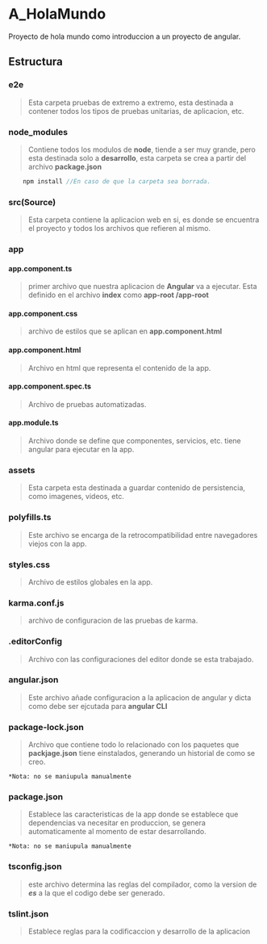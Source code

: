 # A_HolaMundo

Proyecto de hola mundo como introduccion a un proyecto de angular.

## Estructura

### e2e

> Esta carpeta pruebas de extremo a extremo, esta destinada a contener todos los tipos de pruebas unitarias, de aplicacion, etc.  

### node_modules

> Contiene todos los modulos de **node**, tiende a ser muy grande, pero esta destinada solo a **desarrollo**, esta carpeta se crea a partir del archivo **package.json**  

~~~ts
    npm install //En caso de que la carpeta sea borrada.
~~~

### src(Source)

> Esta carpeta contiene la aplicacion web en si, es donde se encuentra el proyecto y todos los archivos que refieren al mismo.  

### app

#### app.component.ts

> primer archivo que nuestra aplicacion de **Angular** va a ejecutar. Esta definido en el archivo **index** como **app-root /app-root**

#### app.component.css

> archivo de estilos que se aplican en **app.component.html**

#### app.component.html

> Archivo en html que representa el contenido de la app.

#### app.component.spec.ts

> Archivo de pruebas automatizadas.

#### app.module.ts

> Archivo donde se define que componentes, servicios, etc. tiene angular para ejecutar en la app.

### assets

> Esta carpeta esta destinada a guardar contenido de persistencia, como imagenes, videos, etc.

### polyfills.ts

> Este archivo se encarga de la retrocompatibilidad entre navegadores viejos con la app.

### styles.css

> Archivo de estilos globales en la app.

### karma.conf.js

> archivo de configuracion de las pruebas de karma.

### .editorConfig

> Archivo con las configuraciones del editor donde se esta trabajado.  

### angular.json

> Este archivo añade configuracion a la aplicacion de angular y dicta como debe ser ejcutada para **angular CLI**

### package-lock.json

> Archivo que contiene todo lo relacionado con los paquetes que **packjage.json** tiene einstalados, generando un historial de como se creo.  

`*Nota: no se maniupula manualmente`  

### package.json

> Establece las caracteristicas de la app donde se establece que dependencias va necesitar en produccion, se genera automaticamente al momento de estar desarrollando.  

`*Nota: no se maniupula manualmente`  

### tsconfig.json

> este archivo determina las reglas del compilador, como la version de ***es*** a la que el codigo debe ser generado.  

### tslint.json

> Establece reglas para la codificaccion y desarrollo de la aplicacion  
